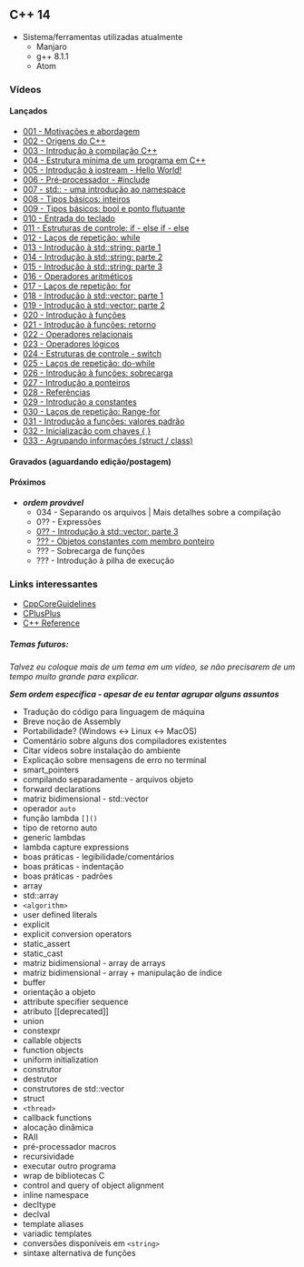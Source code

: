 ## C++ 14

- Sistema/ferramentas utilizadas atualmente
  - Manjaro
  - g++ 8.1.1
  - Atom

### Vídeos

#### Lançados

- [001 - Motivações e abordagem](000-050/001.md)
- [002 - Origens do C++](000-050/002.md)
- [003 - Introdução à compilação C++](000-050/003.md)
- [004 - Estrutura mínima de um programa em C++](000-050/004.md)
- [005 - Introdução à iostream - Hello World!](000-050/005.md)
- [006 - Pré-processador - #include](000-050/006.md)
- [007 - std:: - uma introdução ao namespace](000-050/007.md)
- [008 - Tipos básicos: inteiros](000-050/008.md)
- [009 - Tipos básicos: bool e ponto flutuante](000-050/009.md)
- [010 - Entrada do teclado](000-050/010.md)
- [011 - Estruturas de controle: if - else if - else](000-050/011.md)
- [012 - Laços de repetição: while](000-050/012.md)
- [013 - Introdução à std::string: parte 1](000-050/013.md)
- [014 - Introdução à std::string: parte 2](000-050/014.md)
- [015 - Introdução à std::string: parte 3](000-050/015.md)
- [016 - Operadores aritméticos](000-050/016.md)
- [017 - Laços de repetição: for](000-050/017.md)
- [018 - Introdução à std::vector: parte 1](000-050/018.md)
- [019 - Introdução à std::vector: parte 2](000-050/019.md)
- [020 - Introdução à funções](000-050/020.md)
- [021 - Introdução à funções: retorno](000-050/021.md)
- [022 - Operadores relacionais](000-050/022.md)
- [023 - Operadores lógicos](000-050/023.md)
- [024 - Estruturas de controle - switch](000-050/024.md)
- [025 - Laços de repetição: do-while](000-050/025.md)
- [026 - Introdução à funções: sobrecarga](000-050/026.md)
- [027 - Introdução a ponteiros](000-050/027.md)
- [028 - Referências](000-050/028.md)
- [029 - Introdução a constantes](000-050/029.md)
- [030 - Laços de repetição: Range-for](000-050/030.md)
- [031 - Introdução a funções: valores padrão](000-050/031.md)
- [032 - Inicialização com chaves { }](000-050/032.md)
- [033 - Agrupando informações (struct / class)](000-050/033.md)

#### Gravados (aguardando edição/postagem)



#### Próximos
- ***ordem provável***
  - 034 - Separando os arquivos | Mais detalhes sobre a compilação
  - 0?? - Expressões
  - [0?? - Introdução à std::vector: parte 3](000-050/vector_part3.md)
  - [??? - Objetos constantes com membro ponteiro](000-050/const_tricky.md)
  - ??? - Sobrecarga de funções
  - ??? - Introdução à pilha de execução

### Links interessantes

- [CppCoreGuidelines](https://github.com/isocpp/CppCoreGuidelines/blob/master/CppCoreGuidelines.md)
- [CPlusPlus](http://www.cplusplus.com/reference/)
- [C++ Reference](https://en.cppreference.com/w/cpp)

##### Temas futuros:
*Talvez eu coloque mais de um tema em um vídeo, se não precisarem de um tempo muito grande para explicar.*

***Sem  ordem  específica - apesar de eu tentar agrupar alguns assuntos***


- Tradução do código para linguagem de máquina
- Breve noção de Assembly
- Portabilidade? (Windows <-> Linux <-> MacOS)
- Comentário sobre alguns dos compiladores existentes
- Citar vídeos sobre instalação do ambiente
- Explicação sobre mensagens de erro no terminal
- smart_pointers
- compilando separadamente - arquivos objeto
- forward declarations
- matriz bidimensional - std::vector
- operador `auto`
- função lambda `[]()`
- tipo de retorno auto
- generic lambdas
- lambda capture expressions
- boas práticas - legibilidade/comentários
- boas práticas - indentação
- boas práticas - padrões
- array
- std::array
- `<algorithm>`
- user defined literals
- explicit
- explicit conversion operators
- static_assert
- static_cast
- matriz bidimensional - array de arrays
- matriz bidimensional - array + manipulação de índice
- buffer
- orientação a objeto
- attribute specifier sequence
- atributo [[deprecated]]
- union
- constexpr
- callable objects
- function objects
- uniform initialization
- construtor
- destrutor
- construtores de std::vector
- struct
- `<thread>`
- callback functions
- alocação dinâmica
- RAII
- pré-processador macros
- recursividade
- executar outro programa
- wrap de bibliotecas C
- control and query of object alignment
- inline namespace
- decltype
- declval
- template aliases
- variadic templates
- conversões disponíveis em `<string>`
- sintaxe alternativa de funções
